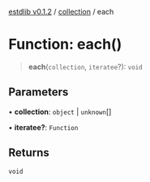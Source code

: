 [estdlib v0.1.2](../wiki/Home) / [collection](../wiki/collection) / each

# Function: each()

> **each**(`collection`, `iteratee`?): `void`

## Parameters

• **collection**: `object` \| `unknown`[]

• **iteratee?**: `Function`

## Returns

`void`
